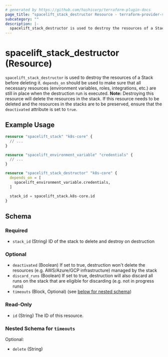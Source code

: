```yaml
---
# generated by https://github.com/hashicorp/terraform-plugin-docs
page_title: "spacelift_stack_destructor Resource - terraform-provider-spacelift"
subcategory: ""
description: |-
  spacelift_stack_destructor is used to destroy the resources of a Stack before deleting it. depends_on should be used to make sure that all necessary resources (environment variables, roles, integrations, etc.) are still in place when the destruction run is executed. Note: Destroying this resource will delete the resources in the stack. If this resource needs to be deleted and the resources in the stacks are to be preserved, ensure that the deactivated attribute is set to true.
---
```


# spacelift_stack_destructor (Resource)

`spacelift_stack_destructor` is used to destroy the resources of a Stack before deleting it. `depends_on` should be used to make sure that all necessary resources (environment variables, roles, integrations, etc.) are still in place when the destruction run is executed. **Note:** Destroying this resource will delete the resources in the stack. If this resource needs to be deleted and the resources in the stacks are to be preserved, ensure that the `deactivated` attribute is set to `true`.

## Example Usage

```terraform
resource "spacelift_stack" "k8s-core" {
  // ...
}

resource "spacelift_environment_variable" "credentials" {
  // ...
}

resource "spacelift_stack_destructor" "k8s-core" {
  depends_on = [
    spacelift_environment_variable.credentials,
  ]

  stack_id = spacelift_stack.k8s-core.id
}
```

<!-- schema generated by tfplugindocs -->
## Schema

### Required

- `stack_id` (String) ID of the stack to delete and destroy on destruction

### Optional

- `deactivated` (Boolean) If set to true, destruction won't delete the resources (e.g. AWS/Azure/GCP infrastructure) managed by the stack
- `discard_runs` (Boolean) If set to true, destruction will also discard all runs on the stack that are eligible for discarding (e.g. not in progress runs)
- `timeouts` (Block, Optional) (see [below for nested schema](#nestedblock--timeouts))

### Read-Only

- `id` (String) The ID of this resource.

<a id="nestedblock--timeouts"></a>
### Nested Schema for `timeouts`

Optional:

- `delete` (String)
